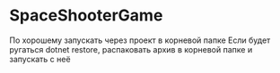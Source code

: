 # SpaceShooterGame
По хорошему запускать через проект в корневой папке
Если будет ругаться dotnet restore, распаковать архив в корневой папке и запускать с неё
